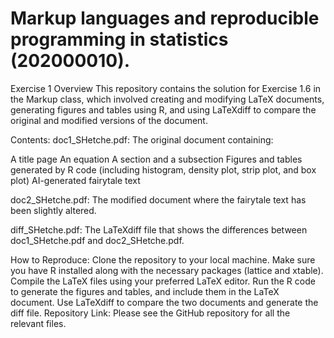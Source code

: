 # Markup languages and reproducible programming in statistics (202000010).


Exercise 1 
Overview
This repository contains the solution for Exercise 1.6 in the Markup class, which involved creating and modifying LaTeX documents, generating figures and tables using R, and using LaTeXdiff to compare the original and modified versions of the document.

Contents:
doc1_SHetche.pdf: The original document containing:

A title page
An equation
A section and a subsection
Figures and tables generated by R code (including histogram, density plot, strip plot, and box plot)
AI-generated fairytale text

doc2_SHetche.pdf: The modified document where the fairytale text has been slightly altered.

diff_SHetche.pdf: The LaTeXdiff file that shows the differences between doc1_SHetche.pdf and doc2_SHetche.pdf.

How to Reproduce:
Clone the repository to your local machine.
Make sure you have R installed along with the necessary packages (lattice and xtable).
Compile the LaTeX files using your preferred LaTeX editor.
Run the R code to generate the figures and tables, and include them in the LaTeX document.
Use LaTeXdiff to compare the two documents and generate the diff file.
Repository Link:
Please see the GitHub repository for all the relevant files.

